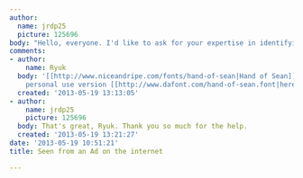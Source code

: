 ```yaml
---
author:
  name: jrdp25
  picture: 125696
body: "Hello, everyone. I'd like to ask for your expertise in identifying this font.\r\nCheers.\r\n\r\n[img:sites/default/files/old-images/What_font_is_this_6303.png]"
comments:
- author:
    name: Ryuk
  body: '[[http://www.niceandripe.com/fonts/hand-of-sean|Hand of Sean]] (free for
    personal use version [[http://www.dafont.com/hand-of-sean.font|here]])'
  created: '2013-05-19 13:13:05'
- author:
    name: jrdp25
    picture: 125696
  body: That's great, Ryuk. Thank you so much for the help.
  created: '2013-05-19 13:21:27'
date: '2013-05-19 10:51:21'
title: Seen from an Ad on the internet

---
```

